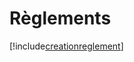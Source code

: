 # Règlements

[!include[creationreglement](reglements.creationreglement.autogen.md)]









































































